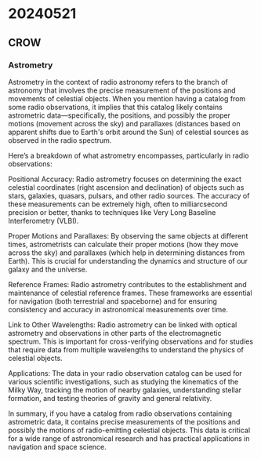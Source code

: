 # 20240521

## CROW

### Astrometry

Astrometry in the context of radio astronomy refers to the branch of astronomy that involves the precise measurement of the positions and movements of celestial objects. When you mention having a catalog from some radio observations, it implies that this catalog likely contains astrometric data—specifically, the positions, and possibly the proper motions (movement across the sky) and parallaxes (distances based on apparent shifts due to Earth's orbit around the Sun) of celestial sources as observed in the radio spectrum.

Here’s a breakdown of what astrometry encompasses, particularly in radio observations:

Positional Accuracy: Radio astrometry focuses on determining the exact celestial coordinates (right ascension and declination) of objects such as stars, galaxies, quasars, pulsars, and other radio sources. The accuracy of these measurements can be extremely high, often to milliarcsecond precision or better, thanks to techniques like Very Long Baseline Interferometry (VLBI).

Proper Motions and Parallaxes: By observing the same objects at different times, astrometrists can calculate their proper motions (how they move across the sky) and parallaxes (which help in determining distances from Earth). This is crucial for understanding the dynamics and structure of our galaxy and the universe.

Reference Frames: Radio astrometry contributes to the establishment and maintenance of celestial reference frames. These frameworks are essential for navigation (both terrestrial and spaceborne) and for ensuring consistency and accuracy in astronomical measurements over time.

Link to Other Wavelengths: Radio astrometry can be linked with optical astrometry and observations in other parts of the electromagnetic spectrum. This is important for cross-verifying observations and for studies that require data from multiple wavelengths to understand the physics of celestial objects.

Applications: The data in your radio observation catalog can be used for various scientific investigations, such as studying the kinematics of the Milky Way, tracking the motion of nearby galaxies, understanding stellar formation, and testing theories of gravity and general relativity.

In summary, if you have a catalog from radio observations containing astrometric data, it contains precise measurements of the positions and possibly the motions of radio-emitting celestial objects. This data is critical for a wide range of astronomical research and has practical applications in navigation and space science.
